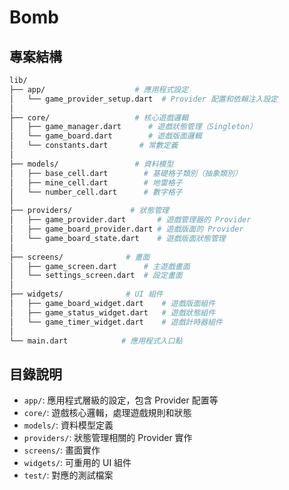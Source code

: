 # Bomb

## 專案結構

```bash
lib/
├── app/                    # 應用程式設定
│   └── game_provider_setup.dart  # Provider 配置和依賴注入設定
│
├── core/                   # 核心遊戲邏輯
│   ├── game_manager.dart      # 遊戲狀態管理（Singleton）
│   └── game_board.dart        # 遊戲版面邏輯
│   └── constants.dart       # 常數定義
│
├── models/                 # 資料模型
│   ├── base_cell.dart        # 基礎格子類別（抽象類別）
│   ├── mine_cell.dart        # 地雷格子
│   └── number_cell.dart      # 數字格子
│
├── providers/             # 狀態管理
│   ├── game_provider.dart       # 遊戲管理器的 Provider
│   ├── game_board_provider.dart # 遊戲版面的 Provider
│   └── game_board_state.dart    # 遊戲版面狀態管理
│
├── screens/              # 畫面
│   ├── game_screen.dart      # 主遊戲畫面
│   └── settings_screen.dart  # 設定畫面
│
├── widgets/              # UI 組件
│   ├── game_board_widget.dart    # 遊戲版面組件
│   ├── game_status_widget.dart   # 遊戲狀態組件
│   └── game_timer_widget.dart    # 遊戲計時器組件
│
└── main.dart            # 應用程式入口點

```

## 目錄說明

- `app/`: 應用程式層級的設定，包含 Provider 配置等
- `core/`: 遊戲核心邏輯，處理遊戲規則和狀態
- `models/`: 資料模型定義
- `providers/`: 狀態管理相關的 Provider 實作
- `screens/`: 畫面實作
- `widgets/`: 可重用的 UI 組件
- `test/`: 對應的測試檔案
